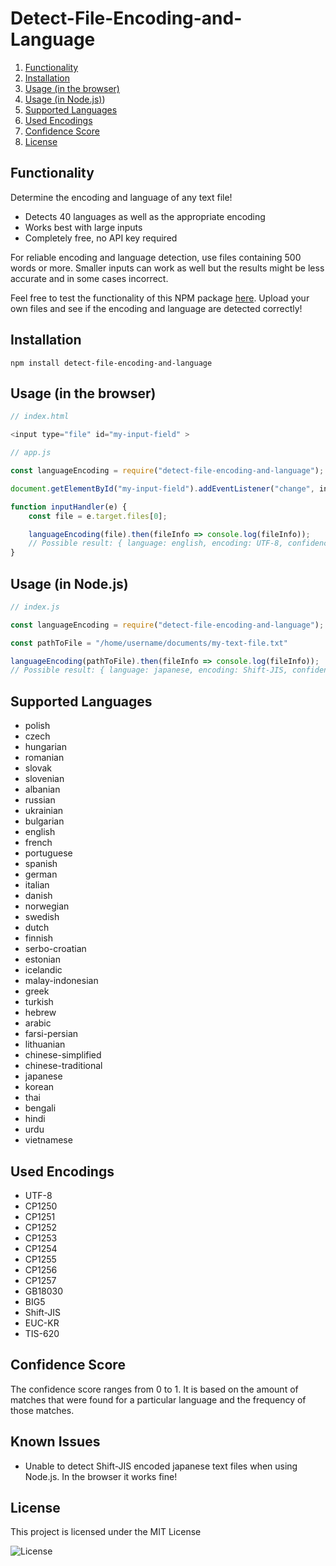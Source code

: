 # Detect-File-Encoding-and-Language
1. [Functionality](#functionality)
2. [Installation](#installation)
3. [Usage (in the browser)](#usage-in-the-browser)
4. [Usage (in Node.js)](#usage-in-nodejs))
5. [Supported Languages](#supported-languages)
6. [Used Encodings](#used-encodings)
7. [Confidence Score](#confidence-score)
8. [License](#license)

## Functionality
Determine the encoding and language of any text file!

* Detects 40 languages as well as the appropriate encoding
* Works best with large inputs
* Completely free, no API key required

For reliable encoding and language detection, use files containing 500 words or more. Smaller inputs can work as well but the results might be less accurate and in some cases incorrect. 

Feel free to test the functionality of this NPM package [here](https://encoding-and-language-detector.netlify.app/). Upload your own files and see if the encoding and language are detected correctly!

## Installation

```
npm install detect-file-encoding-and-language
```

## Usage (in the browser)

```js
// index.html

<input type="file" id="my-input-field" >

```

```js
// app.js

const languageEncoding = require("detect-file-encoding-and-language");

document.getElementById("my-input-field").addEventListener("change", inputHandler);

function inputHandler(e) {
    const file = e.target.files[0];

    languageEncoding(file).then(fileInfo => console.log(fileInfo));
    // Possible result: { language: english, encoding: UTF-8, confidence: 0.97}
}

```

## Usage (in Node.js)

```js
// index.js

const languageEncoding = require("detect-file-encoding-and-language");

const pathToFile = "/home/username/documents/my-text-file.txt"

languageEncoding(pathToFile).then(fileInfo => console.log(fileInfo));
// Possible result: { language: japanese, encoding: Shift-JIS, confidence: 1 }

```

## Supported Languages

* polish
* czech
* hungarian
* romanian
* slovak
* slovenian
* albanian
* russian
* ukrainian
* bulgarian
* english
* french
* portuguese
* spanish
* german
* italian
* danish
* norwegian
* swedish
* dutch
* finnish
* serbo-croatian
* estonian
* icelandic
* malay-indonesian
* greek
* turkish
* hebrew
* arabic
* farsi-persian
* lithuanian
* chinese-simplified
* chinese-traditional
* japanese
* korean
* thai
* bengali
* hindi
* urdu
* vietnamese


## Used Encodings

* UTF-8
* CP1250
* CP1251
* CP1252
* CP1253
* CP1254
* CP1255
* CP1256
* CP1257
* GB18030
* BIG5
* Shift-JIS
* EUC-KR
* TIS-620


## Confidence Score
The confidence score ranges from 0 to 1. It is based on the amount of matches that were found for a particular language and the frequency of those matches. 


## Known Issues
* Unable to detect Shift-JIS encoded japanese text files when using Node.js. In the browser it works fine! 

## License

This project is licensed under the MIT License

![License](https://img.shields.io/badge/License-MIT-yellowgreen)
